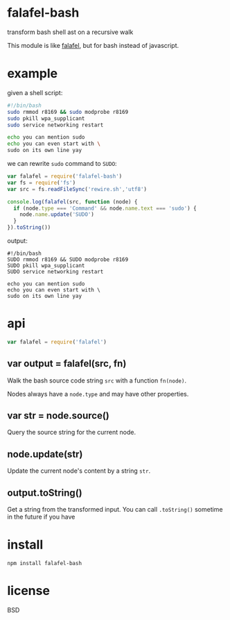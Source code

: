 # falafel-bash

transform bash shell ast on a recursive walk

This module is like [falafel][1], but for bash instead of javascript.

[1]: https://npmjs.com/package/falafel

# example

given a shell script:

``` sh
#!/bin/bash
sudo rmmod r8169 && sudo modprobe r8169
sudo pkill wpa_supplicant
sudo service networking restart

echo you can mention sudo
echo you can even start with \
sudo on its own line yay
```

we can rewrite `sudo` command to `SUDO`:

``` js
var falafel = require('falafel-bash')
var fs = require('fs')
var src = fs.readFileSync('rewire.sh','utf8')

console.log(falafel(src, function (node) {
  if (node.type === 'Command' && node.name.text === 'sudo') {
    node.name.update('SUDO')
  }
}).toString())
```

output:

```
#!/bin/bash
SUDO rmmod r8169 && SUDO modprobe r8169
SUDO pkill wpa_supplicant
SUDO service networking restart

echo you can mention sudo
echo you can even start with \
sudo on its own line yay
```

# api

``` js
var falafel = require('falafel')
```

## var output = falafel(src, fn)

Walk the bash source code string `src` with a function `fn(node)`.

Nodes always have a `node.type` and may have other properties.

## var str = node.source()

Query the source string for the current node.

## node.update(str)

Update the current node's content by a string `str`.

## output.toString()

Get a string from the transformed input. You can call `.toString()` sometime in
the future if you have

# install

```
npm install falafel-bash
```

# license

BSD

